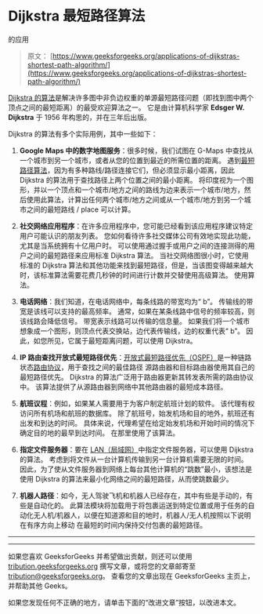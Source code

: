 # Dijkstra 最短路径算法

的应用

> 原文： [https://www.geeksforgeeks.org/applications-of-dijkstras-shortest-path-algorithm/](https://www.geeksforgeeks.org/applications-of-dijkstras-shortest-path-algorithm/)

[Dijkstra 的算法](https://www.geeksforgeeks.org/dijkstras-shortest-path-algorithm-greedy-algo-7/)是解决许多图中非负边权重的单源最短路径问题（即找到图中两个顶点之间的最短距离）的最受欢迎算法之一。 它是由计算机科学家 **Edsger W. Dijkstra** 于 1956 年构思的，并在三年后出版。

Dijkstra 的算法有多个实际用例，其中一些如下：

1.  **Google Maps 中的数字地图服务**：很多时候，我们试图在 G-Maps 中查找从一个城市到另一个城市，或者从您的位置到最近的所需位置的距离。 遇到[最短路径算法](https://www.geeksforgeeks.org/printing-paths-dijkstras-shortest-path-algorithm/)，因为有多种路线/路径连接它们，但必须显示最小距离，因此 Dijkstra 的算法用于查找路径上两个位置之间的最小距离。 将印度视为一个图形，并以一个顶点和一个城市/地方之间的路线为边来表示一个城市/地方，然后使用此算法，计算出任何两个城市/地方之间或从一个城市/地方到另一个城市之间的最短路线 / place 可以计算。

2.  **社交网络应用程序**：在许多应用程序中，您可能已经看到该应用程序建议特定用户可能认识的朋友列表。 您如何看待许多社交媒体公司有效地实现此功能，尤其是当系统拥有十亿用户时。 可以使用通过握手或用户之间的连接测得的用户之间的最短路径来应用标准 Dijkstra 算法。 当社交网络图很小时，它使用标准的 Dijkstra 算法和其他功能来找到最短路径，但是，当该图变得越来越大时，该标准算法需要花费几秒钟的时间进行计数并交替使用高级算法。 使用算法。

3.  **电话网络**：我们知道，在电话网络中，每条线路的带宽均为“ b”。 传输线的带宽是该线可以支持的最高频率。 通常，如果在某条线路中信号的频率较高，则该线路会降低信号。 带宽表示线路可以传输的信息量。 如果我们将一个城市想象成一个图形，则顶点代表交换站，边代表传输线，边的权重代表“ b”。 因此，如您所见，它属于最短距离问题，可以使用 Dijkstra。

4.  **IP 路由查找开放式最短路径优先**：[开放式最短路径优先（OSPF）](https://www.geeksforgeeks.org/open-shortest-path-first-ospf-protocol-states/)是一种链路状态[路由协议](https://www.geeksforgeeks.org/classes-of-routing-protocols/)，用于查找之间的最佳路径 源路由器和目标路由器使用其自己的最短路径优先。 Dijkstra 的算法广泛用于路由器更新其转发表所需的路由协议中。 该算法提供了从源路由器到网络中其他路由器的最短成本路径。

5.  **航班议程**：例如，如果某人需要用于为客户制定航班计划的软件。 该代理有权访问所有机场和航班的数据库。 除了航班号，始发机场和目的地外，航班还有出发和到达的时间。 具体来说，代理希望在给定始发机场和开始时间的情况下确定目的地的最早到达时间。 在那里使用了该算法。

6.  **指定文件服务器**：要在 [LAN（局域网）](https://www.geeksforgeeks.org/local-area-network-lan-technologies/)中指定文件服务器，可以使用 Dijkstra 的算法。 考虑到将文件从一台计算机传输到另一台计算机需要无限的时间。 因此，为了使从文件服务器到网络上每台其他计算机的“跳数”最小，该想法是使用 Dijkstra 的算法来最小化网络之间的最短路径，从而使跳数最少。

7.  **机器人路径**：如今，无人驾驶飞机和机器人已经存在，其中有些是手动的，有些是自动化的。 此算法模块将加载用于将包裹运送到特定位置或用于任务的自动化无人机/机器人，以便在知道源和目的地时，机器人/无人机按照以下说明在有序方向上移动 在最短的时间内保持交付包裹的最短路径。



* * *

* * *

如果您喜欢 GeeksforGeeks 并希望做出贡献，则还可以使用 [tribution.geeksforgeeks.org](https://contribute.geeksforgeeks.org/) 撰写文章，或将您的文章邮寄至 tribution@geeksforgeeks.org。 查看您的文章出现在 GeeksforGeeks 主页上，并帮助其他 Geeks。

如果您发现任何不正确的地方，请单击下面的“改进文章”按钮，以改进本文。